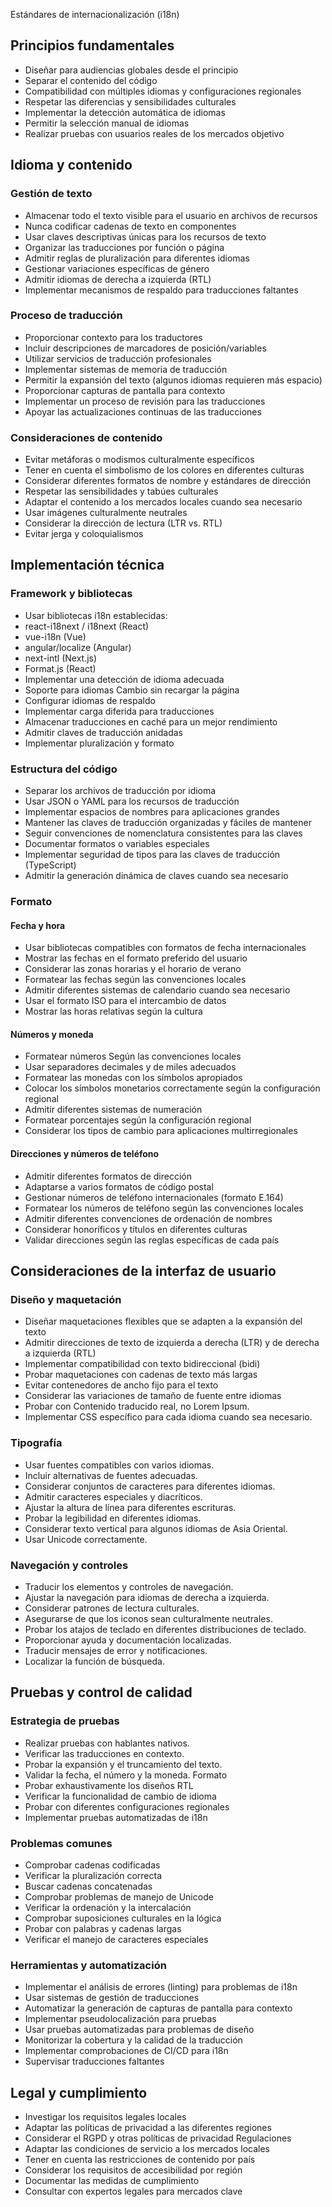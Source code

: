 Estándares de internacionalización (i18n)

## Principios fundamentales

- Diseñar para audiencias globales desde el principio
- Separar el contenido del código
- Compatibilidad con múltiples idiomas y configuraciones regionales
- Respetar las diferencias y sensibilidades culturales
- Implementar la detección automática de idiomas
- Permitir la selección manual de idiomas
- Realizar pruebas con usuarios reales de los mercados objetivo

## Idioma y contenido

### Gestión de texto

- Almacenar todo el texto visible para el usuario en archivos de recursos
- Nunca codificar cadenas de texto en componentes
- Usar claves descriptivas únicas para los recursos de texto
- Organizar las traducciones por función o página
- Admitir reglas de pluralización para diferentes idiomas
- Gestionar variaciones específicas de género
- Admitir idiomas de derecha a izquierda (RTL)
- Implementar mecanismos de respaldo para traducciones faltantes

### Proceso de traducción

- Proporcionar contexto para los traductores
- Incluir descripciones de marcadores de posición/variables
- Utilizar servicios de traducción profesionales
- Implementar sistemas de memoria de traducción
- Permitir la expansión del texto (algunos idiomas requieren más espacio)
- Proporcionar capturas de pantalla para contexto
- Implementar un proceso de revisión para las traducciones
- Apoyar las actualizaciones continuas de las traducciones

### Consideraciones de contenido

- Evitar metáforas o modismos culturalmente específicos
- Tener en cuenta el simbolismo de los colores en diferentes culturas
- Considerar diferentes formatos de nombre y estándares de dirección
- Respetar las sensibilidades y tabúes culturales
- Adaptar el contenido a los mercados locales cuando sea necesario
- Usar imágenes culturalmente neutrales
- Considerar la dirección de lectura (LTR vs. RTL)
- Evitar jerga y coloquialismos

## Implementación técnica

### Framework y bibliotecas

- Usar bibliotecas i18n establecidas:
- react-i18next / i18next (React)
- vue-i18n (Vue)
- angular/localize (Angular)
- next-intl (Next.js)
- Format.js (React)
- Implementar una detección de idioma adecuada
- Soporte para idiomas Cambio sin recargar la página
- Configurar idiomas de respaldo
- Implementar carga diferida para traducciones
- Almacenar traducciones en caché para un mejor rendimiento
- Admitir claves de traducción anidadas
- Implementar pluralización y formato

### Estructura del código

- Separar los archivos de traducción por idioma
- Usar JSON o YAML para los recursos de traducción
- Implementar espacios de nombres para aplicaciones grandes
- Mantener las claves de traducción organizadas y fáciles de mantener
- Seguir convenciones de nomenclatura consistentes para las claves
- Documentar formatos o variables especiales
- Implementar seguridad de tipos para las claves de traducción (TypeScript)
- Admitir la generación dinámica de claves cuando sea necesario

### Formato

#### Fecha y hora

- Usar bibliotecas compatibles con formatos de fecha internacionales
- Mostrar las fechas en el formato preferido del usuario
- Considerar las zonas horarias y el horario de verano
- Formatear las fechas según las convenciones locales
- Admitir diferentes sistemas de calendario cuando sea necesario
- Usar el formato ISO para el intercambio de datos
- Mostrar las horas relativas según la cultura

#### Números y moneda

- Formatear números Según las convenciones locales
- Usar separadores decimales y de miles adecuados
- Formatear las monedas con los símbolos apropiados
- Colocar los símbolos monetarios correctamente según la configuración regional
- Admitir diferentes sistemas de numeración
- Formatear porcentajes según la configuración regional
- Considerar los tipos de cambio para aplicaciones multirregionales

#### Direcciones y números de teléfono

- Admitir diferentes formatos de dirección
- Adaptarse a varios formatos de código postal
- Gestionar números de teléfono internacionales (formato E.164)
- Formatear los números de teléfono según las convenciones locales
- Admitir diferentes convenciones de ordenación de nombres
- Considerar honoríficos y títulos en diferentes culturas
- Validar direcciones según las reglas específicas de cada país

## Consideraciones de la interfaz de usuario

### Diseño y maquetación

- Diseñar maquetaciones flexibles que se adapten a la expansión del texto
- Admitir direcciones de texto de izquierda a derecha (LTR) y de derecha a izquierda (RTL)
- Implementar compatibilidad con texto bidireccional (bidi)
- Probar maquetaciones con cadenas de texto más largas
- Evitar contenedores de ancho fijo para el texto
- Considerar las variaciones de tamaño de fuente entre idiomas
- Probar con Contenido traducido real, no Lorem Ipsum.
- Implementar CSS específico para cada idioma cuando sea necesario.

### Tipografía

- Usar fuentes compatibles con varios idiomas.
- Incluir alternativas de fuentes adecuadas.
- Considerar conjuntos de caracteres para diferentes idiomas.
- Admitir caracteres especiales y diacríticos.
- Ajustar la altura de línea para diferentes escrituras.
- Probar la legibilidad en diferentes idiomas.
- Considerar texto vertical para algunos idiomas de Asia Oriental.
- Usar Unicode correctamente.

### Navegación y controles

- Traducir los elementos y controles de navegación.
- Ajustar la navegación para idiomas de derecha a izquierda.
- Considerar patrones de lectura culturales.
- Asegurarse de que los iconos sean culturalmente neutrales.
- Probar los atajos de teclado en diferentes distribuciones de teclado.
- Proporcionar ayuda y documentación localizadas.
- Traducir mensajes de error y notificaciones.
- Localizar la función de búsqueda.

## Pruebas y control de calidad

### Estrategia de pruebas

- Realizar pruebas con hablantes nativos.
- Verificar las traducciones en contexto.
- Probar la expansión y el truncamiento del texto.
- Validar la fecha, el número y la moneda. Formato
- Probar exhaustivamente los diseños RTL
- Verificar la funcionalidad de cambio de idioma
- Probar con diferentes configuraciones regionales
- Implementar pruebas automatizadas de i18n

### Problemas comunes

- Comprobar cadenas codificadas
- Verificar la pluralización correcta
- Buscar cadenas concatenadas
- Comprobar problemas de manejo de Unicode
- Verificar la ordenación y la intercalación
- Comprobar suposiciones culturales en la lógica
- Probar con palabras y cadenas largas
- Verificar el manejo de caracteres especiales

### Herramientas y automatización

- Implementar el análisis de errores (linting) para problemas de i18n
- Usar sistemas de gestión de traducciones
- Automatizar la generación de capturas de pantalla para contexto
- Implementar pseudolocalización para pruebas
- Usar pruebas automatizadas para problemas de diseño
- Monitorizar la cobertura y la calidad de la traducción
- Implementar comprobaciones de CI/CD para i18n
- Supervisar traducciones faltantes

## Legal y cumplimiento

- Investigar los requisitos legales locales
- Adaptar las políticas de privacidad a las diferentes regiones
- Considerar el RGPD y otras políticas de privacidad Regulaciones
- Adaptar las condiciones de servicio a los mercados locales
- Tener en cuenta las restricciones de contenido por país
- Considerar los requisitos de accesibilidad por región
- Documentar las medidas de cumplimiento
- Consultar con expertos legales para mercados clave